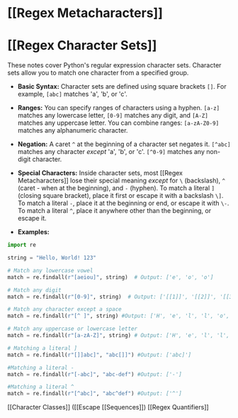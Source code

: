 # [[Regex Metacharacters]]
# [[Regex Character Sets]] 
These notes cover Python's regular expression character sets.  Character sets allow you to match one character from a specified group.

* **Basic Syntax:**  Character sets are defined using square brackets `[]`.  For example, `[abc]` matches 'a', 'b', or 'c'.

* **Ranges:** You can specify ranges of characters using a hyphen.  `[a-z]` matches any lowercase letter, `[0-9]` matches any digit, and `[A-Z]` matches any uppercase letter.  You can combine ranges: `[a-zA-Z0-9]` matches any alphanumeric character.

* **Negation:** A caret `^` at the beginning of a character set negates it. `[^abc]` matches any character *except* 'a', 'b', or 'c'.  `[^0-9]` matches any non-digit character.

* **Special Characters:** Inside character sets, most [[Regex Metacharacters]] lose their special meaning *except* for `\` (backslash), `^` (caret - when at the beginning), and `-` (hyphen).  To match a literal `]` (closing square bracket), place it first or escape it with a backslash `\]`. To match a literal `-`, place it at the beginning or end, or escape it with `\-`. To match a literal `^`, place it anywhere other than the beginning, or escape it.


* **Examples:**

```python
import re

string = "Hello, World! 123"

# Match any lowercase vowel
match = re.findall(r"[aeiou]", string)  # Output: ['e', 'o', 'o']

# Match any digit
match = re.findall(r"[0-9]", string)  # Output: ['[[1]]', '[[2]]', '[[3]]']

# Match any character except a space
match = re.findall(r"[^ ]", string) #Output: ['H', 'e', 'l', 'l', 'o', ',', 'W', 'o', 'r', 'l', 'd', '!', '[[1]]', '[[2]]', '[[3]]']

# Match any uppercase or lowercase letter
match = re.findall(r"[a-zA-Z]", string) # Output: ['H', 'e', 'l', 'l', 'o', 'W', 'o', 'r', 'l', 'd']

# Matching a literal ]
match = re.findall(r"[]]abc]", "abc[]]") #Output: ['abc]']

#Matching a literal -
match = re.findall(r"[-abc]", "abc-def") #Output: ['-']

#Matching a literal ^
match = re.findall(r"[^abc]", "abc^def") #Output: ['^']

```

[[Character Classes]]  ([[Escape [[Sequences]]) [[Regex Quantifiers]]
